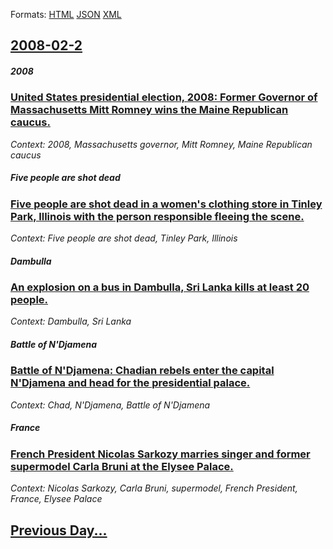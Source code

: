 
Formats: [HTML](2008/02/2/index.html)  [JSON](2008/02/2/index.json)  [XML](2008/02/2/index.xml)  

## [2008-02-2](/news/2008/02/2/index.md)

##### 2008
### [ United States presidential election, 2008: Former Governor of Massachusetts Mitt Romney wins the Maine Republican caucus. ](/news/2008/02/2/united-states-presidential-election-2008-former-governor-of-massachusetts-mitt-romney-wins-the-maine-republican-caucus.md)
_Context: 2008, Massachusetts governor, Mitt Romney, Maine Republican caucus_

##### Five people are shot dead
### [ Five people are shot dead in a women's clothing store in Tinley Park, Illinois with the person responsible fleeing the scene. ](/news/2008/02/2/five-people-are-shot-dead-in-a-women-s-clothing-store-in-tinley-park-illinois-with-the-person-responsible-fleeing-the-scene.md)
_Context: Five people are shot dead, Tinley Park, Illinois_

##### Dambulla
### [ An explosion on a bus in Dambulla, Sri Lanka kills at least 20 people. ](/news/2008/02/2/an-explosion-on-a-bus-in-dambulla-sri-lanka-kills-at-least-20-people.md)
_Context: Dambulla, Sri Lanka_

##### Battle of N'Djamena
### [ Battle of N'Djamena: Chadian rebels enter the capital N'Djamena and head for the presidential palace. ](/news/2008/02/2/battle-of-n-djamena-chadian-rebels-enter-the-capital-n-djamena-and-head-for-the-presidential-palace.md)
_Context: Chad, N'Djamena, Battle of N'Djamena_

##### France
### [ French President Nicolas Sarkozy marries singer and former supermodel Carla Bruni at the Elysee Palace. ](/news/2008/02/2/french-president-nicolas-sarkozy-marries-singer-and-former-supermodel-carla-bruni-at-the-alysa-c-e-palace.md)
_Context: Nicolas Sarkozy, Carla Bruni, supermodel, French President, France, Elysee Palace_

## [Previous Day...](/news/2008/02/1/index.md)

